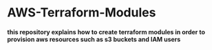 # AWS-Terraform-Modules

#### this repository explains how to create terraform modules in order to provision aws resources such as s3 buckets and IAM users